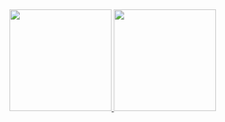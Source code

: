 ##
<div>
  <a href="https://github.com/davisoares401">
  <img height="180em" src="https://github-readme-stats.vercel.app/api?username=davisoares401&show_icons=true&theme=cobalt&include_all_commits=true&count_private=true"/>
  <img height="180em" src="https://github-readme-stats.vercel.app/api/top-langs/?username=davisoares401&layout=compact&count_private=true&theme=cobalt"/>
    
</div>
  

##
<!--
**davisoares401/davisoares401** is a ✨ _special_ ✨ repository because its `README.md` (this file) appears on your GitHub profile.

Here are some ideas to get you started:

- 🔭 I’m currently working on ...
- 🌱 I’m currently learning ...
- 👯 I’m looking to collaborate on ...
- 🤔 I’m looking for help with ...
- 💬 Ask me about ...
- 📫 How to reach me: ...
- 😄 Pronouns: ...
- ⚡ Fun fact: ...
-->
